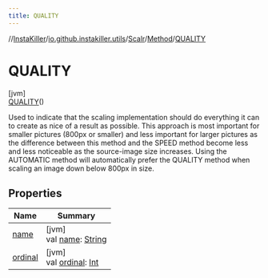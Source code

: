 ```yaml
---
title: QUALITY
---
```

//[InstaKiller](../../../../../index.html)/[io.github.instakiller.utils](../../../index.html)/[Scalr](../../index.html)/[Method](../index.html)/[QUALITY](index.html)



# QUALITY



[jvm]\
[QUALITY](index.html)()



Used to indicate that the scaling implementation should do everything it can to create as nice of a result as possible. This approach is most important for smaller pictures (800px or smaller) and less important for larger pictures as the difference between this method and the SPEED method become less and less noticeable as the source-image size increases. Using the AUTOMATIC method will automatically prefer the QUALITY method when scaling an image down below 800px in size.



## Properties


| Name | Summary |
|---|---|
| [name](../../-rotation/-c-w_90/index.html#-372974862%2FProperties%2F863300109) | [jvm]<br>val [name](../../-rotation/-c-w_90/index.html#-372974862%2FProperties%2F863300109): [String](https://kotlinlang.org/api/latest/jvm/stdlib/kotlin/-string/index.html) |
| [ordinal](../../-rotation/-c-w_90/index.html#-739389684%2FProperties%2F863300109) | [jvm]<br>val [ordinal](../../-rotation/-c-w_90/index.html#-739389684%2FProperties%2F863300109): [Int](https://kotlinlang.org/api/latest/jvm/stdlib/kotlin/-int/index.html) |

